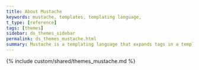 ```yaml
---
title: About Mustache
keywords: mustache, templates, templating language,
t_type: [reference]
tags: [themes]
sidebar: ds_themes_sidebar
permalink: ds_themes_mustache.html
summary: Mustache is a templating language that expands tags in a template with provided values. Weebly uses Mustache in theme partial files.
---
```

{% include custom/shared/themes_mustache.md %}